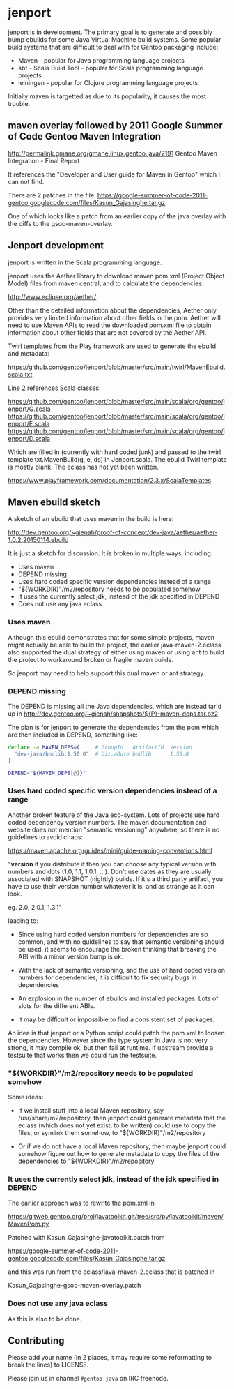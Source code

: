# jenport
jenport is in development.  The primary goal is to generate and possibly bump ebuilds for
some Java Virtual Machine build systems.  Some popular build systems that are difficult
to deal with for Gentoo packaging include:

* Maven - popular for Java programming language projects
* sbt - Scala Build Tool - popular for Scala programming language projects
* leiningen - popular for Clojure programming language projects

Initially maven is targetted as due to its popularity, it causes the most trouble.

## maven overlay followed by 2011 Google Summer of Code Gentoo Maven Integration

http://permalink.gmane.org/gmane.linux.gentoo.java/2191
Gentoo Maven Integration - Final Report

It references the "Developer and User guide for Maven in Gentoo" which I can
not find.

There are 2 patches in the file:
https://google-summer-of-code-2011-gentoo.googlecode.com/files/Kasun_Gajasinghe.tar.gz

One of which looks like a patch from an earlier copy of the java overlay with the
diffs to the gsoc-maven-overlay.

## Jenport development

jenport is written in the Scala programming language.

jenport uses the Aether library to download maven pom.xml (Project Object Model) files
from maven central, and to calculate the dependencies.

http://www.eclipse.org/aether/

Other than the detailed information about the dependencies, Aether only provides very
limited information about other fields in the pom.  Aether will need to use Maven APIs
to read the downloaded pom.xml file to obtain information about other fields that are
not covered by the Aether API.

Twirl templates from the Play framework are used to generate the ebuild and metadata:

https://github.com/gentoo/jenport/blob/master/src/main/twirl/MavenEbuild.scala.txt

Line 2 references Scala classes:

https://github.com/gentoo/jenport/blob/master/src/main/scala/org/gentoo/jenport/G.scala
https://github.com/gentoo/jenport/blob/master/src/main/scala/org/gentoo/jenport/E.scala
https://github.com/gentoo/jenport/blob/master/src/main/scala/org/gentoo/jenport/D.scala

Which are filled in (currently with hard coded junk) and passed to the twirl
template txt.MavenBuild(g, e, ds) in Jenport.scala.  The ebuild Twirl template
is mostly blank.  The eclass has not yet been written.

https://www.playframework.com/documentation/2.3.x/ScalaTemplates

## Maven ebuild sketch

A sketch of an ebuild that uses maven in the build is here:

http://dev.gentoo.org/~gienah/proof-of-concept/dev-java/aether/aether-1.0.2.20150114.ebuild

It is just a sketch for discussion.  It is broken in multiple ways, including:

* Uses maven
* DEPEND missing
* Uses hard coded specific version dependencies instead of a range
* "${WORKDIR}"/m2/repository needs to be populated somehow
* It uses the currently select jdk, instead of the jdk specified in DEPEND
* Does not use any java eclass

### Uses maven

Although this ebuild demonstrates that for some simple projects, maven might
actually be able to build the project, the earlier java-maven-2.eclass also
supported the dual strategy of either using maven or using ant to build the
project to workaround broken or fragile maven builds.

So jenport may need to help support this dual maven or ant strategy.

### DEPEND missing

The DEPEND is missing all the Java dependencies, which are instead tar'd up in
http://dev.gentoo.org/~gienah/snapshots/${P}-maven-deps.tar.bz2

The plan is for jenport to generate the dependencies from the pom which are then
included in DEPEND, something like:

```bash
declare -a MAVEN_DEPS=(		# GroupId	ArtifactId	Version
  "dev-java/bndlib:1.50.0"	# biz.aQute	bndlib		1.50.0	
)

DEPEND="${MAVEN_DEPS[@]}"
```

### Uses hard coded specific version dependencies instead of a range

Another broken feature of the Java eco-system.  Lots of projects use
hard coded dependency version numbers.  The maven documentation and
website does not mention "semantic versioning" anywhere, so there is
no guidelines to avoid chaos:

https://maven.apache.org/guides/mini/guide-naming-conventions.html

"**version** if you distribute it then you can choose any typical version
with numbers and dots (1.0, 1.1, 1.0.1, ...). Don't use dates as they
are usually associated with SNAPSHOT (nightly) builds. If it's a third
party artifact, you have to use their version number whatever it is,
and as strange as it can look.

eg. 2.0, 2.0.1, 1.3.1"

leading to:

* Since using hard coded version numbers for dependencies are so common, and
with no guidelines to say that semantic versioning should be used, it seems
to encourage the broken thinking that breaking the ABI with a minor version
bump is ok.

* With the lack of semantic versioning, and the use of hard coded version numbers
for dependencies, it is difficult to fix security bugs in dependencies

* An explosion in the number of ebuilds and installed packages.  Lots of slots
for the different ABIs.

* It may be difficult or impossible to find a consistent set of packages.

An idea is that jenport or a Python script could patch the pom.xml to loosen
the dependencies.  However since the type system in Java is not very strong,
it may compile ok, but then fail at runtime.  If upstream provide a testsuite
that works then we could run the testsuite.

### "${WORKDIR}"/m2/repository needs to be populated somehow

Some ideas:

* If we install stuff into a local Maven repository, say /usr/share/m2/repository, then jenport
could generate metadata that the eclass (which does not yet exist, to be written) could use
to copy the files, or symlink them somehow, to "${WORKDIR}"/m2/repository

* Or if we do not have a local Maven repository, then maybe jenport could somehow figure out how
to generate metadata to copy the files of the dependencies to "${WORKDIR}"/m2/repository

### It uses the currently select jdk, instead of the jdk specified in DEPEND

The earlier approach was to rewrite the pom.xml in

https://gitweb.gentoo.org/proj/javatoolkit.git/tree/src/py/javatoolkit/maven/MavenPom.py

Patched with Kasun_Gajasinghe-javatoolkit.patch from 

https://google-summer-of-code-2011-gentoo.googlecode.com/files/Kasun_Gajasinghe.tar.gz

and this was run from the eclass/java-maven-2.eclass that is patched in

Kasun_Gajasinghe-gsoc-maven-overlay.patch

### Does not use any java eclass

As this is also to be done.

## Contributing

Please add your name (in 2 places, it may require some reformatting to
break the lines) to LICENSE.

Please join us in channel `#gentoo-java` on IRC freenode.
